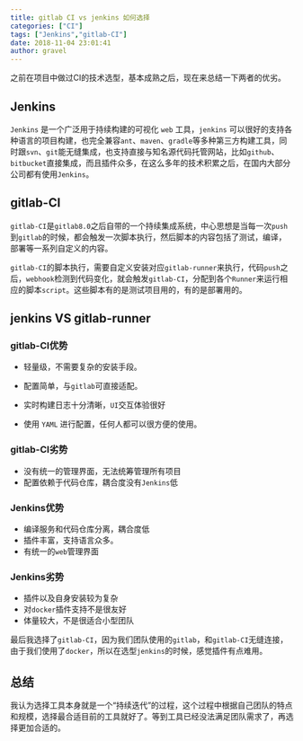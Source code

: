 ```yaml
---
title: gitlab CI vs jenkins 如何选择
categories: ["CI"]
tags: ["Jenkins","gitlab-CI"]
date: 2018-11-04 23:01:41 
author: gravel
---
```


之前在项目中做过CI的技术选型，基本成熟之后，现在来总结一下两者的优劣。		

<!--more-->

## Jenkins

`Jenkins` 是一个广泛用于持续构建的可视化 `web` 工具，`jenkins` 可以很好的支持各种语言的项目构建，也完全兼容`ant`、`maven`、`gradle`等多种第三方构建工具，同时跟`svn`、`git`能无缝集成，也支持直接与知名源代码托管网站，比如`github`、`bitbucket`直接集成，而且插件众多，在这么多年的技术积累之后，在国内大部分公司都有使用`Jenkins`。

## gitlab-CI

`gitlab-CI`是`gitlab8.0`之后自带的一个持续集成系统，中心思想是当每一次`push`到`gitlab`的时候，都会触发一次脚本执行，然后脚本的内容包括了测试，编译，部署等一系列自定义的内容。

`gitlab-CI`的脚本执行，需要自定义安装对应`gitlab-runner`来执行，代码`push`之后，`webhook`检测到代码变化，就会触发`gitlab-CI`，分配到各个`Runner`来运行相应的脚本`script`。这些脚本有的是测试项目用的，有的是部署用的。

## jenkins VS gitlab-runner

### gitlab-CI优势

* 轻量级，不需要复杂的安装手段。

* 配置简单，与`gitlab`可直接适配。
* 实时构建日志十分清晰，`UI`交互体验很好
* 使用 `YAML` 进行配置，任何人都可以很方便的使用。

### gitlab-CI劣势

* 没有统一的管理界面，无法统筹管理所有项目
* 配置依赖于代码仓库，耦合度没有`Jenkins`低

### Jenkins优势

* 编译服务和代码仓库分离，耦合度低
* 插件丰富，支持语言众多。
* 有统一的`web`管理界面

### Jenkins劣势

* 插件以及自身安装较为复杂
* 对`docker`插件支持不是很友好
* 体量较大，不是很适合小型团队

最后我选择了`gitlab-CI`，因为我们团队使用的`gitlab`，和`gitlab-CI`无缝连接，由于我们使用了`docker`，所以在选型`jenkins`的时候，感觉插件有点难用。

## 总结

我认为选择工具本身就是一个“持续迭代”的过程，这个过程中根据自己团队的特点和规模，选择最合适目前的工具就好了。等到工具已经没法满足团队需求了，再选择更加合适的。
